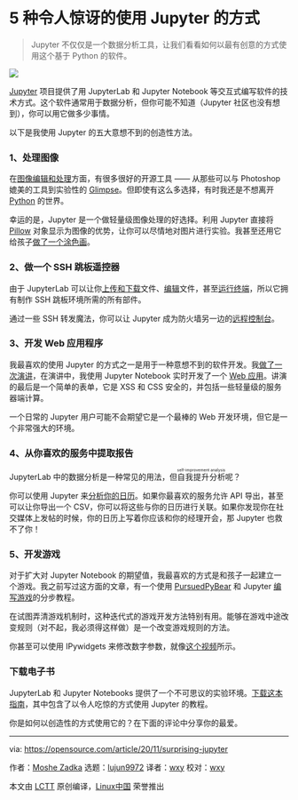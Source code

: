 [#]: collector: (lujun9972)
[#]: translator: (wxy)
[#]: reviewer: (wxy)
[#]: publisher: (wxy)
[#]: url: (https://linux.cn/article-12816-1.html)
[#]: subject: (5 surprising ways I use Jupyter to improve my life)
[#]: via: (https://opensource.com/article/20/11/surprising-jupyter)
[#]: author: (Moshe Zadka https://opensource.com/users/moshez)

5 种令人惊讶的使用 Jupyter 的方式
======

> Jupyter 不仅仅是一个数据分析工具，让我们看看如何以最有创意的方式使用这个基于 Python 的软件。

![](https://img.linux.net.cn/data/attachment/album/202011/12/224138d99jlp3q5qjqv5v7.jpg)

[Jupyter][2] 项目提供了用 JupyterLab 和 Jupyter Notebook 等交互式编写软件的技术方式。这个软件通常用于数据分析，但你可能不知道（Jupyter 社区也没有想到），你可以用它做多少事情。

以下是我使用 Jupyter 的五大意想不到的创造性方法。

### 1、处理图像

在[图像编辑和处理][3]方面，有很多很好的开源工具 —— 从那些可以与 Photoshop 媲美的工具到实验性的 [Glimpse][4]。但即使有这么多选择，有时我还是不想离开 [Python][5] 的世界。

幸运的是，Jupyter 是一个做轻量级图像处理的好选择。利用 Jupyter 直接将 [Pillow][6] 对象显示为图像的优势，让你可以尽情地对图片进行实验。我甚至还用它给孩子[做了一个涂色画][7]。

### 2、做一个 SSH 跳板遥控器

由于 JupyterLab 可以让你[上传和下载][8]文件、[编辑][9]文件，甚至[运行终端][10]，所以它拥有制作 SSH 跳板环境所需的所有部件。

通过一些 SSH 转发魔法，你可以让 Jupyter 成为防火墙另一边的[远程控制台][11]。

### 3、开发 Web 应用程序

我最喜欢的使用 Jupyter 的方式之一是用于一种意想不到的软件开发。我[做了一次演讲][12]，在演讲中，我使用 Jupyter Notebook 实时开发了一个 [Web 应用][13]。讲演的最后是一个简单的表单，它是 XSS 和 CSS 安全的，并包括一些轻量级的服务器端计算。

一个日常的 Jupyter 用户可能不会期望它是一个最棒的 Web 开发环境，但它是一个非常强大的环境。

### 4、从你喜欢的服务中提取报告

JupyterLab 中的数据分析是一种常见的用法，但<ruby>自我提升分析<rt>self-improvement analysis</rt></ruby>呢？

你可以使用 Jupyter 来[分析你的日历][14]。如果你最喜欢的服务允许 API 导出，甚至可以让你导出一个 CSV，你可以将这些与你的日历进行关联。如果你发现你在社交媒体上发帖的时候，你的日历上写着你应该和你的经理开会，那 Jupyter 也救不了你！

### 5、开发游戏

对于扩大对 Jupyter Notebook 的期望值，我最喜欢的方式是和孩子一起建立一个游戏。我之前写过这方面的文章，有一个使用 [PursuedPyBear][16] 和 Jupyter [编写游戏][15]的分步教程。

在试图弄清游戏机制时，这种迭代式的游戏开发方法特别有用。能够在游戏中途改变规则（对不起，我必须得这样做）是一个改变游戏规则的方法。

你甚至可以使用 IPywidgets 来修改数字参数，就像[这个视频][17]所示。

### 下载电子书

JupyterLab 和 Jupyter Notebooks 提供了一个不可思议的实验环境。[下载这本指南][18]，其中包含了以令人吃惊的方式使用 Jupyter 的教程。 

你是如何以创造性的方式使用它的？在下面的评论中分享你的最爱。

--------------------------------------------------------------------------------

via: https://opensource.com/article/20/11/surprising-jupyter

作者：[Moshe Zadka][a]
选题：[lujun9972][b]
译者：[wxy](https://github.com/wxy)
校对：[wxy](https://github.com/wxy)

本文由 [LCTT](https://github.com/LCTT/TranslateProject) 原创编译，[Linux中国](https://linux.cn/) 荣誉推出

[a]: https://opensource.com/users/moshez
[b]: https://github.com/lujun9972
[1]: https://opensource.com/sites/default/files/styles/image-full-size/public/lead-images/computer_space_graphic_cosmic.png?itok=wu493YbB (Computer laptop in space)
[2]: https://jupyter.org/
[3]: https://opensource.com/life/12/6/design-without-debt-five-tools-for-designers
[4]: https://glimpse-editor.github.io/
[5]: https://opensource.com/resources/python
[6]: https://pillow.readthedocs.io/en/stable/index.html
[7]: https://opensource.com/article/20/8/edit-images-python
[8]: https://jupyterlab.readthedocs.io/en/stable/user/files.html#uploading-and-downloading
[9]: https://jupyterlab.readthedocs.io/en/stable/user/files.html#opening-files
[10]: https://jupyterlab.readthedocs.io/en/stable/user/terminal.html
[11]: https://opensource.com/article/20/8/remote-management-jupyter
[12]: https://opensource.com/article/20/8/write-talk-using-jupyter-notebooks
[13]: https://github.com/moshez/interactive-web-development/blob/e31ae72d8cab7637d18bc734c4e8afc10c60251f/interactive-web-development.ipynb
[14]: https://opensource.com/article/20/9/analyze-your-life-jupyter
[15]: https://opensource.com/article/20/5/python-games
[16]: https://ppb.dev/
[17]: https://www.youtube.com/watch?v=JaTf_ZT7tE8
[18]: https://opensource.com/downloads/jupyter-guide
